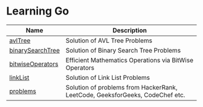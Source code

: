 # Learning Go

|  Name  | Description |
|  ----- | ----------- |
| [avlTree](https://github.com/iamniting/golang/tree/master/avlTree) | Solution of AVL Tree Problems |
| [binarySearchTree](https://github.com/iamniting/golang/tree/master/binarySearchTree) | Solution of Binary Search Tree Problems |
| [bitwiseOperators](https://github.com/iamniting/golang/tree/master/bitwiseOperators) | Efficient Mathematics Operations via BitWise Operators |
| [linkList](https://github.com/iamniting/golang/tree/master/linkList) | Solution of Link List Problems |
| [problems](https://github.com/iamniting/golang/tree/master/problems) | Solution of problems from HackerRank, LeetCode, GeeksforGeeks, CodeChef etc. |

